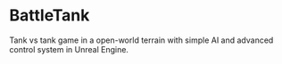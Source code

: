 # BattleTank
Tank vs tank game in a open-world terrain with simple AI and advanced control system in Unreal Engine.
